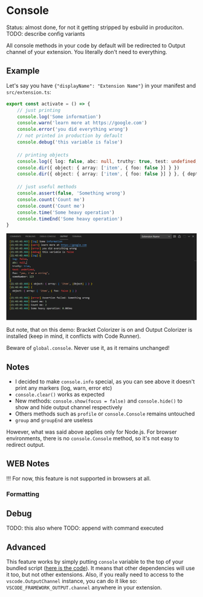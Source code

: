 # Console

Status: almost done, for not it getting stripped by esbuild in produciton.
TODO: describe config variants

All console methods in your code by default will be redirected to Output channel of your extension. You literally don't need to everything.

## Example

Let's say you have `{"displayName": "Extension Name"}` in your manifest and `src/extension.ts`:

```ts
export const activate = () => {
    // just printing
    console.log('Some information')
    console.warn('learn more at https://google.com')
    console.error('you did everything wrong')
    // not printed in production by default
    console.debug('this variable is false')

    // printing objects
    console.log({ log: false, abc: null, truthy: true, test: undefined, foo: "yes, I'am a string", someNumber: 123 })
    console.dir({ object: { array: ['item', { foo: false }] } })
    console.dir({ object: { array: ['item', { foo: false }] } }, { depth: null })

    // just useful methods
    console.assert(false, 'Something wrong')
    console.count('Count me')
    console.count('Count me')
    console.time('Some heavy operation')
    console.timeEnd('Some heavy operation')
}
```

![demo](./console-output-channel-demo.png)

But note, that on this demo: Bracket Colorizer is on and Output Colorizer is installed (keep in mind, it conflicts with Code Runner).

Beware of `global.console`. Never use it, as it remains unchanged!
<!-- TODO check for it -->

## Notes

- I decided to make `console.info` special, as you can see above it doesn't print any markers (log, warn, error etc)
- `console.clear()` works as expected
- New methods: `console.show(focus = false)` and `console.hide()` to show and hide output channel respectively
- Others methods such as `profile` or `console.Console` remains untouched
- `group` and `groupEnd` are useless

However, what was said above applies only for Node.js.
For browser environments, there is no `console.Console` method, so it's not easy to redirect output.

## WEB Notes

!!! For now, this feature is not supported in browsers at all.

### Formatting

<!-- Though, it's a temporary limitation keep in mind, that when targeting browser environments, using such methods as `console.assert(false, ...)` will just literally kill your extension!
And using `console.log('%s there', 'hey')` simply won't work. However if don't use this feature and use only `log`, `debug`, `warn`, `error`, `debug`, `time`, `timeEnd` you are safe to go! -->

## Debug

TODO: this also where
TODO: append with command executed

## Advanced

This feature works by simply putting `console` variable to the top of your bundled script ([here is the code](../src/cli/esbuild/consoleInject.ts)). It means that other dependencies will use it too, but not other extensions.
Also, if you really need to access to the `vscode.OutputChannel` instance, you can do it like so: `VSCODE_FRAMEWORK_OUTPUT.channel` anywhere in your extension.
